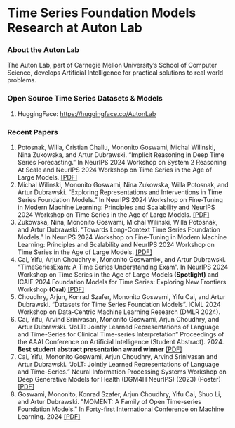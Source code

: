 # Time Series Foundation Models Research at Auton Lab

### About the Auton Lab
The Auton Lab, part of Carnegie Mellon University’s School of Computer Science, develops Artificial Intelligence for practical solutions to real world problems.

### Open Source Time Series Datasets & Models
1. HuggingFace: https://huggingface.co/AutonLab

### Recent Papers
1. Potosnak, Willa, Cristian Challu, Mononito Goswami, Michal Wilinski, Nina Zukowska, and Artur Dubrawski. “Implicit Reasoning in Deep Time Series Forecasting.” In NeurIPS 2024 Workshop on System 2 Reasoning At Scale and NeurIPS 2024 Workshop on Time Series in the Age of Large Models. [[PDF]](https://arxiv.org/pdf/2409.10840) 
2. Michal Wilinski, Mononito Goswami, Nina Zukowska, Willa Potosnak, and Artur Dubrawski. “Exploring Representations and Interventions in Time Series Foundation Models.” In NeurIPS 2024 Workshop on Fine-Tuning in Modern Machine Learning: Principles and Scalability and NeurIPS 2024 Workshop on Time Series in the Age of Large Models. [[PDF]](https://arxiv.org/pdf/2409.12915)
3. Zukowska, Nina, Mononito Goswami, Michal Wilinski, Willa Potosnak, and Artur Dubrawski. “Towards Long-Context Time Series Foundation Models.” In NeurIPS 2024 Workshop on Fine-Tuning in Modern Machine Learning: Principles and Scalability and NeurIPS 2024 Workshop on Time Series in the Age of Large Models. [[PDF]](https://arxiv.org/pdf/2409.13530?)
4. Cai, Yifu, Arjun Choudhry∗, Mononito Goswami∗, and Artur Dubrawski. “TimeSeriesExam: A Time Series Understanding Exam”. In NeurIPS 2024 Workshop on Time Series in the Age of Large Models **(Spotlight)** and ICAIF 2024 Foundation Models for Time Series: Exploring New Frontiers Workshop **(Oral)** [[PDF]](https://arxiv.org/pdf/2410.14752)
5. Choudhry, Arjun, Konrad Szafer, Mononito Goswami, Yifu Cai, and Artur Dubrawski. “Datasets for Time Series Foundation Models”. ICML 2024 Workshop on Data-Centric Machine Learning Research (DMLR 2024).
6. Cai, Yifu, Arvind Srinivasan, Mononito Goswami, Arjun Choudhry, and Artur Dubrawski. “JoLT: Jointly Learned Representations of Language and Time-Series for Clinical Time-series Interpretation” Proceedings of the AAAI Conference on Artificial Intelligence (Student Abstract). 2024. **Best student abstract presentation award winner** [[PDF]](https://ojs.aaai.org/index.php/AAAI/article/view/30423)
7. Cai, Yifu, Mononito Goswami, Arjun Choudhry, Arvind Srinivasan and Artur Dubrawski. “JoLT: Jointly Learned Representations of Language and Time-Series.” Neural Information Processing Systems Workshop on Deep Generative Models for Health (DGM4H NeurIPS) (2023) (Poster) [[PDF]](https://openreview.net/pdf?id=UVF1AMBj9u)
8. Goswami, Mononito, Konrad Szafer, Arjun Choudhry, Yifu Cai, Shuo Li, and Artur Dubrawski. "MOMENT: A Family of Open Time-series Foundation Models." In Forty-first International Conference on Machine Learning. 2024 [[PDF]](https://arxiv.org/pdf/2402.03885)





